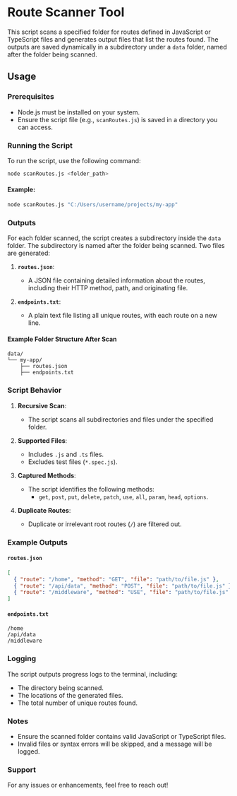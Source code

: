 # Route Scanner Tool

This script scans a specified folder for routes defined in JavaScript or TypeScript files and generates output files that list the routes found. The outputs are saved dynamically in a subdirectory under a `data` folder, named after the folder being scanned.

## Usage

### Prerequisites

- Node.js must be installed on your system.
- Ensure the script file (e.g., `scanRoutes.js`) is saved in a directory you can access.

### Running the Script

To run the script, use the following command:

```bash
node scanRoutes.js <folder_path>
```

#### Example:
```bash
node scanRoutes.js "C:/Users/username/projects/my-app"
```

### Outputs

For each folder scanned, the script creates a subdirectory inside the `data` folder. The subdirectory is named after the folder being scanned. Two files are generated:

1. **`routes.json`**:
   - A JSON file containing detailed information about the routes, including their HTTP method, path, and originating file.

2. **`endpoints.txt`**:
   - A plain text file listing all unique routes, with each route on a new line.

#### Example Folder Structure After Scan
```
data/
└── my-app/
    ├── routes.json
    ├── endpoints.txt
```

### Script Behavior

1. **Recursive Scan**:
   - The script scans all subdirectories and files under the specified folder.

2. **Supported Files**:
   - Includes `.js` and `.ts` files.
   - Excludes test files (`*.spec.js`).

3. **Captured Methods**:
   - The script identifies the following methods:
     - `get`, `post`, `put`, `delete`, `patch`, `use`, `all`, `param`, `head`, `options`.

4. **Duplicate Routes**:
   - Duplicate or irrelevant root routes (`/`) are filtered out.

### Example Outputs

#### `routes.json`
```json
[
  { "route": "/home", "method": "GET", "file": "path/to/file.js" },
  { "route": "/api/data", "method": "POST", "file": "path/to/file.js" },
  { "route": "/middleware", "method": "USE", "file": "path/to/file.js" }
]
```

#### `endpoints.txt`
```
/home
/api/data
/middleware
```

### Logging

The script outputs progress logs to the terminal, including:
- The directory being scanned.
- The locations of the generated files.
- The total number of unique routes found.

### Notes

- Ensure the scanned folder contains valid JavaScript or TypeScript files.
- Invalid files or syntax errors will be skipped, and a message will be logged.

### Support

For any issues or enhancements, feel free to reach out!


